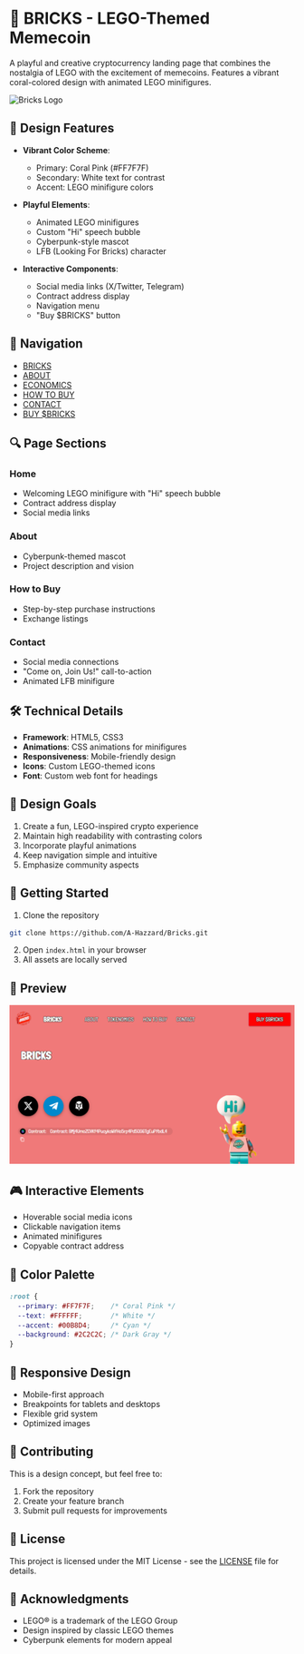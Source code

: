 # 🧱 BRICKS - LEGO-Themed Memecoin

A playful and creative cryptocurrency landing page that combines the nostalgia of LEGO with the excitement of memecoins. Features a vibrant coral-colored design with animated LEGO minifigures.

![Bricks Logo](favicon.ico)

## 🎨 Design Features

- **Vibrant Color Scheme**:
  - Primary: Coral Pink (#FF7F7F)
  - Secondary: White text for contrast
  - Accent: LEGO minifigure colors

- **Playful Elements**:
  - Animated LEGO minifigures
  - Custom "Hi" speech bubble
  - Cyberpunk-style mascot
  - LFB (Looking For Bricks) character

- **Interactive Components**:
  - Social media links (X/Twitter, Telegram)
  - Contract address display
  - Navigation menu
  - "Buy $BRICKS" button

## 📱 Navigation

- [BRICKS](#)
- [ABOUT](#)
- [ECONOMICS](#)
- [HOW TO BUY](#)
- [CONTACT](#)
- [BUY $BRICKS](#)

## 🔍 Page Sections

### Home
- Welcoming LEGO minifigure with "Hi" speech bubble
- Contract address display
- Social media links

### About
- Cyberpunk-themed mascot
- Project description and vision

### How to Buy
- Step-by-step purchase instructions
- Exchange listings

### Contact
- Social media connections
- "Come on, Join Us!" call-to-action
- Animated LFB minifigure

## 🛠️ Technical Details

- **Framework**: HTML5, CSS3
- **Animations**: CSS animations for minifigures
- **Responsiveness**: Mobile-friendly design
- **Icons**: Custom LEGO-themed icons
- **Font**: Custom web font for headings

## 🎯 Design Goals

1. Create a fun, LEGO-inspired crypto experience
2. Maintain high readability with contrasting colors
3. Incorporate playful animations
4. Keep navigation simple and intuitive
5. Emphasize community aspects

## 🚀 Getting Started

1. Clone the repository
```bash
git clone https://github.com/A-Hazzard/Bricks.git
```

2. Open `index.html` in your browser
3. All assets are locally served

## 📸 Preview

![Homepage](preview.png)

## 🎮 Interactive Elements

- Hoverable social media icons
- Clickable navigation items
- Animated minifigures
- Copyable contract address

## 🎨 Color Palette

```css
:root {
  --primary: #FF7F7F;    /* Coral Pink */
  --text: #FFFFFF;       /* White */
  --accent: #00B8D4;     /* Cyan */
  --background: #2C2C2C; /* Dark Gray */
}
```

## 📱 Responsive Design

- Mobile-first approach
- Breakpoints for tablets and desktops
- Flexible grid system
- Optimized images

## 🤝 Contributing

This is a design concept, but feel free to:
1. Fork the repository
2. Create your feature branch
3. Submit pull requests for improvements

## 📄 License

This project is licensed under the MIT License - see the [LICENSE](LICENSE) file for details.

## 🙏 Acknowledgments

- LEGO® is a trademark of the LEGO Group
- Design inspired by classic LEGO themes
- Cyberpunk elements for modern appeal

